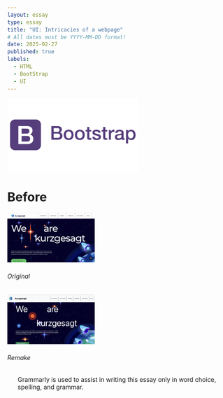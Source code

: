 ```yaml
---
layout: essay
type: essay
title: "UI: Intricacies of a webpage"
# All dates must be YYYY-MM-DD format!
date: 2025-02-27
published: true
labels:
  - HTML
  - BootStrap
  - UI
---
```


<img width="300px" class="rounded float-start pe-4" src="../img/UI-reflect/bootstrap-logo.png">

# Before

<div class="d-flex">
  <div class="d-flex flex-column align-items-start">
    <img width="200px" class="rounded" src="../img/UI-reflect/kurzgesagt-home-port.png">
    <h6 class="p-2">Original</h6>
  </div>
  <div class="d-flex flex-column align-items-end">
    <img width="200px" class="rounded" src="../img/UI-reflect/my-kurzgesagt-home-port.png">
    <h6 class="p-2">Remake</h6>
  </div>
</div>




<ul>Grammarly is used to assist in writing this essay only in word choice, spelling, and grammar.</ul>
